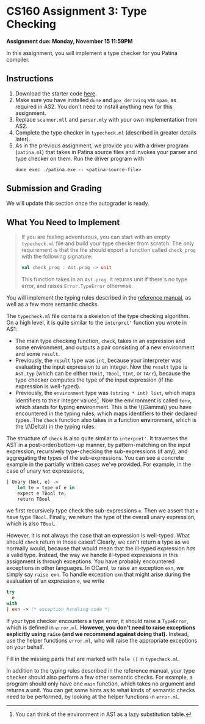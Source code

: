 # CS160 Assignment 3: Type Checking

**Assignment due: Monday, November 15 11:59PM**

In this assignment, you will implement a type checker for you Patina compiler.

## Instructions
1. Download the starter code [here](https://github.com/fredfeng/CS160/blob/main/assignments/as3/).
2. Make sure you have installed `dune` and `ppx_deriving` via `opam`, as required in AS2. You don't need to install anything new for this assignment. 
3. Replace `scanner.mll` and `parser.mly` with your own implementation from AS2.
4. Complete the type checker in `typecheck.ml` (described in greater details later).
5. As in the previous assignment, we provide you with a driver program (`patina.ml`) that takes in Patina source files and invokes your parser and type checker on them. Run the driver program with
    ```
    dune exec ./patina.exe -- <patina-source-file> 
    ```

## Submission and Grading
We will update this section once the autograder is ready.

## What You Need to Implement
> If you are feeling adventurous, you can start with an empty `typecheck.ml` file and build your type checker from scratch. The only requirement is that the file should export a function called `check_prog` with the following signature:
> ```ocaml
> val check_prog : Ast.prog -> unit
> ```
> This function takes in an `Ast.prog`. It returns unit if there's no type error, and raises `Error.TypeError` otherwise.

You will implement the typing rules described in the [reference manual](https://junrui-liu.github.io/patina/ref.html#typing-rules), as well as a few more semantic checks.

The `typecheck.ml` file contains a skeleton of the type checking algorithm. On a high level, it is quite similar to the `interpret'` function you wrote in AS1:
- The main type checking function, `check`, takes in an expression and some environment, and outputs a pair consisting of a new environment and some `result`.
- Previously, the `result` type was `int`, because your interpreter was evaluating the input expression to an integer. Now the `result` type is `Ast.typ` (which can be either `TUnit`, `TBool`, `TInt`, or `TArr`), because the type checker computes the type of the input expression (if the expression is well-typed).
- Previously, the `environment` type was `(string * int) list`, which maps identifiers to their integer values[^1]. Now the environment is called `tenv`, which stands for **t**yping **env**ironment. This is the \\(\Gamma\\) you have encountered in the typing rules, which maps identifiers to their declared types. The `check` function also takes in a **f**unction **env**ironment, which is the \\(\Delta\\) in the typing rules.

The structure of `check` is also quite similar to `interpret'`. It traverses the AST in a post-order/bottom-up manner, by pattern-matching on the input expression, recursively type-checking the sub-expressions (if any), and aggregating the types of the sub-expressions. You can see a concrete example in the partially written cases we've provided. For example, in the case of unary `Not` expressions,
```ocaml
| Unary (Not, e) ->
    let te = type_of e in
    expect e TBool te;
    return TBool
```
we first recursively type check the sub-expressions `e`. Then we assert that `e` have type `TBool`. Finally, we return the type of the overall unary expression, which is also `TBool`.

However, it is not always the case that an expression is well-typed. What should `check` return in those cases? Clearly, we can't return a type as we normally would, because that would mean that the ill-typed expression *has* a valid type. Instead, the way we handle ill-typed expressions in this assignment is through exceptions. You have probably encountered exceptions in other languages. In OCaml, to raise an exception `exn`, we simply say `raise exn`. To handle exception `exn` that might arise during the evaluation of an expression `e`, we write
```ocaml
try
  e
with
| exn -> (* exception handling code *)
```
If your type checker encounters a type error, it should raise a `TypeError`, which is defined in `error.ml`. **However, you don't need to raise exceptions explicitly using `raise` (and we recommend against doing that).** Instead, use the helper functions `error.ml`, who will raise the appropriate exceptions on your behalf.

Fill in the missing parts that are marked with `hole ()` in `typecheck.ml`.

In addition to the typing rules described in the reference manual, your type checker should also perform a few other semantic checks. For example, a program should only have one `main` function, which takes no argument and returns a unit. You can get some hints as to what kinds of semantic checks need to be performed, by looking at the helper functions in `error.ml`.

[^1]: You can think of the environment in AS1 as a lazy substitution table.